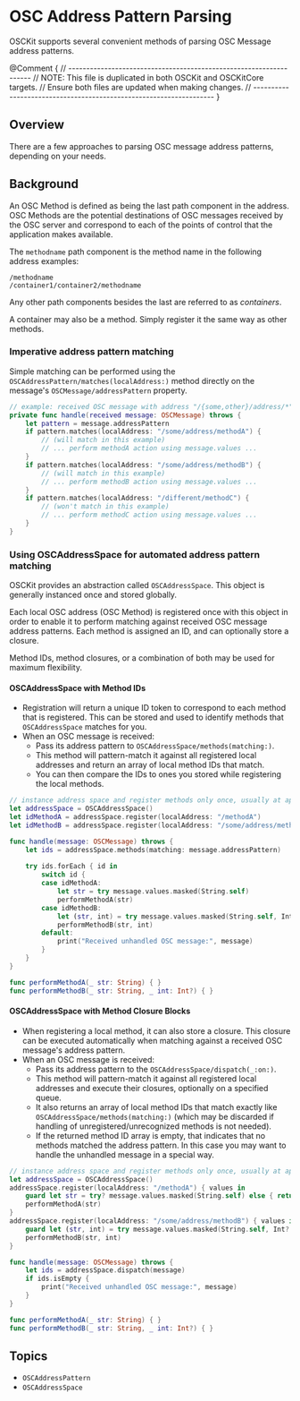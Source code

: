 # OSC Address Pattern Parsing

OSCKit supports several convenient methods of parsing OSC Message address patterns.

@Comment {
    // -------------------------------------------------------------------
    // NOTE: This file is duplicated in both OSCKit and OSCKitCore targets.
    //         Ensure both files are updated when making changes.
    // -------------------------------------------------------------------
}

## Overview

There are a few approaches to parsing OSC message address patterns, depending on your needs.

## Background

An OSC Method is defined as being the last path component in the address. OSC Methods are the
potential destinations of OSC messages received by the OSC server and correspond to each of the
points of control that the application makes available.

The `methodname` path component is the method name in the following address examples:
  ```
  /methodname
  /container1/container2/methodname
  ```

Any other path components besides the last are referred to as _containers_.

A container may also be a method. Simply register it the same way as other methods.

### Imperative address pattern matching

Simple matching can be performed using the ``OSCAddressPattern/matches(localAddress:)`` method directly on the message's ``OSCMessage/addressPattern`` property.

```swift
// example: received OSC message with address "/{some,other}/address/*"
private func handle(received message: OSCMessage) throws {
    let pattern = message.addressPattern
    if pattern.matches(localAddress: "/some/address/methodA") { 
        // (will match in this example)
        // ... perform methodA action using message.values ...
    }
    if pattern.matches(localAddress: "/some/address/methodB") {
        // (will match in this example)
        // ... perform methodB action using message.values ...
    }
    if pattern.matches(localAddress: "/different/methodC") {
        // (won't match in this example)
        // ... perform methodC action using message.values ...
    }
}
```

### Using OSCAddressSpace for automated address pattern matching

OSCKit provides an abstraction called ``OSCAddressSpace``. This object is generally instanced once and stored globally.

Each local OSC address (OSC Method) is registered once with this object in order to enable it to perform matching against received OSC message address patterns. Each method is assigned an ID, and can optionally store a closure.

Method IDs, method closures, or a combination of both may be used for maximum flexibility.

#### OSCAddressSpace with Method IDs

- Registration will return a unique ID token to correspond to each method that is registered. This can be stored and used to identify methods that ``OSCAddressSpace`` matches for you.
- When an OSC message is received:
  - Pass its address pattern to ``OSCAddressSpace/methods(matching:)``.
  - This method will pattern-match it against all registered local addresses and return an array of local method IDs that match.
  - You can then compare the IDs to ones you stored while registering the local methods.

```swift
// instance address space and register methods only once, usually at app startup.
let addressSpace = OSCAddressSpace()
let idMethodA = addressSpace.register(localAddress: "/methodA")
let idMethodB = addressSpace.register(localAddress: "/some/address/methodB")
```

```swift
func handle(message: OSCMessage) throws {
    let ids = addressSpace.methods(matching: message.addressPattern)
    
    try ids.forEach { id in
        switch id {
        case idMethodA:
            let str = try message.values.masked(String.self)
            performMethodA(str)
        case idMethodB:
            let (str, int) = try message.values.masked(String.self, Int?.self)
            performMethodB(str, int)
        default:
            print("Received unhandled OSC message:", message)
        }
    }
}

func performMethodA(_ str: String) { }
func performMethodB(_ str: String, _ int: Int?) { }
```

#### OSCAddressSpace with Method Closure Blocks

- When registering a local method, it can also store a closure. This closure can be executed automatically when matching against a received OSC message's address pattern.
- When an OSC message is received:
  - Pass its address pattern to the ``OSCAddressSpace/dispatch(_:on:)``.
  - This method will pattern-match it against all registered local addresses and execute their closures, optionally on a specified queue.
  - It also returns an array of local method IDs that match exactly like ``OSCAddressSpace/methods(matching:)`` (which may be discarded if handling of unregistered/unrecognized methods is not needed).
  - If the returned method ID array is empty, that indicates that no methods matched the address pattern. In this case you may want to handle the unhandled message in a special way.

```swift
// instance address space and register methods only once, usually at app startup.
let addressSpace = OSCAddressSpace()
addressSpace.register(localAddress: "/methodA") { values in
    guard let str = try? message.values.masked(String.self) else { return }
    performMethodA(str)
}
addressSpace.register(localAddress: "/some/address/methodB") { values in
    guard let (str, int) = try message.values.masked(String.self, Int?.self) else { return }
    performMethodB(str, int)
}
```

```swift
func handle(message: OSCMessage) throws {
    let ids = addressSpace.dispatch(message)
    if ids.isEmpty {
        print("Received unhandled OSC message:", message)
    }
}

func performMethodA(_ str: String) { }
func performMethodB(_ str: String, _ int: Int?) { }
```

## Topics

- ``OSCAddressPattern``
- ``OSCAddressSpace``
